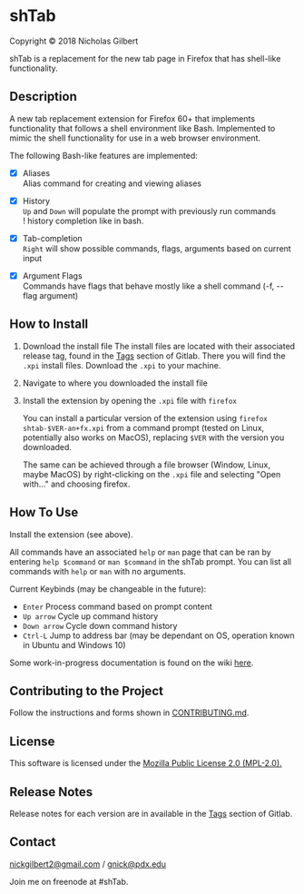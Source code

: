# shTab

Copyright © 2018 Nicholas Gilbert

shTab is a replacement for the new tab page in Firefox that has shell-like functionality.

## Description

A new tab replacement extension for Firefox 60+ that implements functionality that follows a shell environment like Bash. Implemented to mimic the shell functionality for use in a web browser environment.    

The following Bash-like features are implemented:
- [x] Aliases   
    Alias command for creating and viewing aliases
- [x] History    
    `Up` and `Down` will populate the prompt with previously run commands     
    ! history completion like in bash.
- [x] Tab-completion    
    `Right` will show possible commands, flags, arguments based on current input
- [x] Argument Flags    
    Commands have flags that behave mostly like a shell command (-f, --flag argument)
 


## How to Install

1. Download the install file
    The install files are located with their associated release tag, found in the [Tags](https://gitlab.com/gilben/shTab/tags) section of Gitlab. There you will find the `.xpi` install files. Download the `.xpi` to your machine.

2. Navigate to where you downloaded the install file

3. Install the extension by opening the `.xpi` file with `firefox`

    You can install a particular version of the extension using `firefox shtab-$VER-an+fx.xpi` from a command prompt (tested on Linux, potentially also works on MacOS), replacing `$VER` with the version you downloaded.

    The same can be achieved through a file browser (Window, Linux, maybe MacOS) by right-clicking on the `.xpi` file and selecting "Open with..." and choosing firefox.

## How To Use
Install the extension (see above).

All commands have an associated `help` or `man` page that can be ran by entering `help $command` or `man $command` in the shTab prompt.
You can list all commands with `help` or `man` with no arguments.

Current Keybinds (may be changeable in the future):

- `Enter` Process command based on prompt content
- `Up arrow` Cycle up command history
- `Down arrow` Cycle down command history
- `Ctrl-L` Jump to address bar (may be dependant on OS, operation known in Ubuntu and Windows 10)


Some work-in-progress documentation is found on the wiki [here](https://gitlab.com/gilben/shTab/wikis/home).

## Contributing to the Project

Follow the instructions and forms shown in [CONTRIBUTING.md](./CONTRIBUTING.md).

## License
This software is licensed under the [Mozilla Public License 2.0 (MPL-2.0).](./LICENSE)

## Release Notes

Release notes for each version are in available in the [Tags](https://gitlab.com/gilben/shTab/tags) section of Gitlab.

## Contact

<nickgilbert2@gmail.com> / <gnick@pdx.edu>

Join me on freenode at #shTab.
